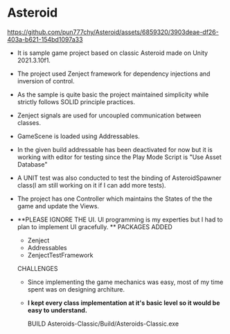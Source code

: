 # Asteroid

https://github.com/pun777chy/Asteroid/assets/6859320/3903deae-df26-403a-b621-154bd1097a33

- It is sample game project based on classic Asteroid made on Unity 2021.3.10f1.
- The project used Zenject framework for dependency injections and inversion of control. 
- As the sample is quite basic the project maintained simplicity while strictly follows SOLID principle practices.
- Zenject signals are used for uncoupled communication between classes.
- GameScene is loaded using Addressables.
- In the given build addressable has been deactivated for now but it is working with editor for testing since the Play Mode Script is "Use Asset Database"
- A UNIT test was also conducted to test the binding of AsteroidSpawner class(I am still working on it if I can add more tests).
- The project has one Controller which maintains the States of the the game and update the Views.
- **PLEASE IGNORE THE UI. UI programming is my experties but I had to plan to implement UI gracefully.
**
   PACKAGES ADDED
  - Zenject
  - Addressables
  - ZenjectTestFramework

   CHALLENGES
  - Since implementing the game mechanics was easy, most of my time spent was on designing architure.
  - **I kept every class implementation at it's basic level so it would be easy to understand.**

      BUILD
    Asteroids-Classic/Build/Asteroids-Classic.exe



